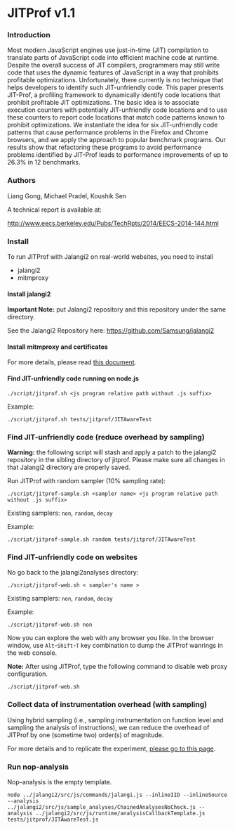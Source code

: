 JITProf v1.1
=====================
### Introduction

Most modern JavaScript engines use just-in-time (JIT) compilation to translate parts of JavaScript code into efficient machine code at runtime. Despite the overall success of JIT compilers, programmers may still write code that uses the dynamic features of JavaScript in a way that prohibits profitable optimizations. Unfortunately, there currently is no technique that helps developers to identify such JIT-unfriendly code. This paper presents JIT-Prof, a profiling framework to dynamically identify code locations that prohibit profitable JIT optimizations. The basic idea is to associate execution counters with potentially JIT-unfriendly code locations and to use these counters to report code locations that match code patterns known to prohibit optimizations. We instantiate the idea for six JIT-unfriendly code patterns that cause performance problems in the Firefox and Chrome browsers, and we apply the approach to popular benchmark programs. Our results show that refactoring these programs to avoid performance problems identified by JIT-Prof leads to performance improvements of up to 26.3% in 12 benchmarks.

### Authors
Liang Gong, Michael Pradel, Koushik Sen

A technical report is available at:

http://www.eecs.berkeley.edu/Pubs/TechRpts/2014/EECS-2014-144.html

### Install

To run JITProf with Jalangi2 on real-world websites, you need to install
	
 * jalangi2
 * mitmproxy

#### Install jalangi2

**Important Note:** put Jalangi2 repository and this repository under the same directory.

See the Jalangi2 Repository here:
https://github.com/Samsung/jalangi2

#### Install mitmproxy and certificates

For more details, please read [this document](docs/mitmproxy_install.md).

#### Find JIT-unfriendly code running on node.js

```
./script/jitprof.sh <js program relative path without .js suffix>
```

Example:

```
./script/jitprof.sh tests/jitprof/JITAwareTest
```

### Find JIT-unfriendly code (reduce overhead by sampling)

**Warning:** the following script will stash and apply a patch to the jalangi2 repository in the sibling directory of jitprof. Please make sure all changes in that Jalangi2 directory are properly saved.

Run JITProf with random sampler (10% sampling rate):
```
./script/jitprof-sample.sh <sampler name> <js program relative path without .js suffix>
```

Existing samplers: ```non```, ```random```, ```decay```

Example:

```
./script/jitprof-sample.sh random tests/jitprof/JITAwareTest
```

### Find JIT-unfriendly code on websites

No go back to the jalangi2analyses directory:


```
./script/jitprof-web.sh < sampler's name >
```

Existing samplers: ```non```, ```random```, ```decay```

Example:
```
./script/jitprof-web.sh non
```

Now you can explore the web with any browser you like.
In the browser window, use ```Alt```-```Shift```-```T``` key combination to dump
the JITProf wanrings in the web console.

**Note:** After using JITProf, type the following command to disable web proxy configuration. 
```
./script/jitprof-web.sh
```

### Collect data of instrumentation overhead (with sampling)

Using hybrid sampling (i.e., sampling instrumentation on function level and sampling the analysis of instructions),
we can reduce the overhead of JITProf by one (sometime two) order(s) of magnitude.

For more details and to replicate the experiment, [please go to this page](exp/hybrid_sampling_exp).


### Run nop-analysis

Nop-analysis is the empty template. 

```
node ../jalangi2/src/js/commands/jalangi.js --inlineIID --inlineSource --analysis ../jalangi2/src/js/sample_analyses/ChainedAnalysesNoCheck.js --analysis ../jalangi2/src/js/runtime/analysisCallbackTemplate.js tests/jitprof/JITAwareTest.js
```
